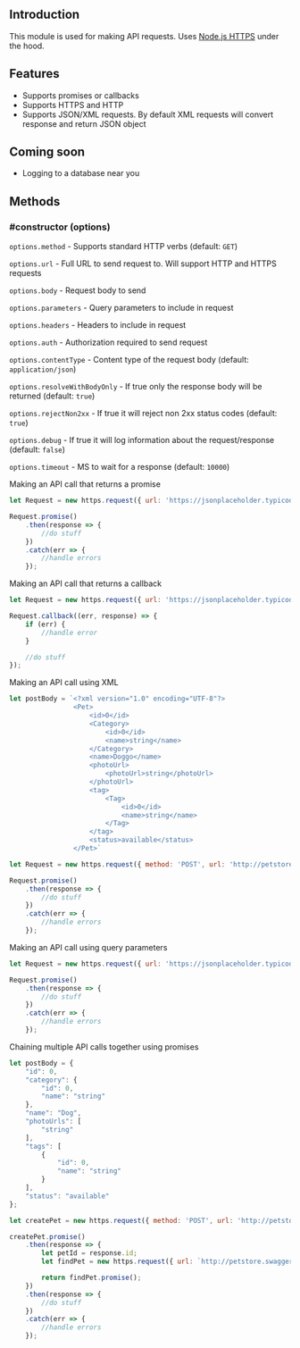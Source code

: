 ## Introduction

This module is used for making API requests. Uses [Node.js HTTPS](https://nodejs.org/api/https.html) under the hood.

## Features

* Supports promises or callbacks
* Supports HTTPS and HTTP
* Supports JSON/XML requests. By default XML requests will convert response and return JSON object

## Coming soon

* Logging to a database near you

## Methods

### #constructor (options)

```options.method``` - Supports standard HTTP verbs (default: ```GET```)

```options.url``` - Full URL to send request to. Will support HTTP and HTTPS requests

```options.body``` - Request body to send

```options.parameters``` - Query parameters to include in request

```options.headers``` - Headers to include in request

```options.auth``` - Authorization required to send request

```options.contentType``` - Content type of the request body (default: ```application/json```)

```options.resolveWithBodyOnly``` - If true only the response body will be returned (default: ```true```)

```options.rejectNon2xx``` - If true it will reject non 2xx status codes (default: ```true```)

```options.debug``` - If true it will log information about the request/response (default: ```false```)

```options.timeout``` - MS to wait for a response (default: ```10000```)

Making an API call that returns a promise

```js
let Request = new https.request({ url: 'https://jsonplaceholder.typicode.com/comments' });

Request.promise()
    .then(response => {
        //do stuff
    })
    .catch(err => {
        //handle errors
    });
```

Making an API call that returns a callback

```js
let Request = new https.request({ url: 'https://jsonplaceholder.typicode.com/comments' });

Request.callback((err, response) => {
    if (err) { 
        //handle error
    }

    //do stuff
});
```

Making an API call using XML

```js
let postBody = `<?xml version="1.0" encoding="UTF-8"?>
                <Pet>
                    <id>0</id>
                    <Category>
                        <id>0</id>
                        <name>string</name>
                    </Category>
                    <name>Doggo</name>
                    <photoUrl>
                        <photoUrl>string</photoUrl>
                    </photoUrl>
                    <tag>
                        <Tag>
                            <id>0</id>
                            <name>string</name>
                        </Tag>
                    </tag>
                    <status>available</status>
                </Pet>`

let Request = new https.request({ method: 'POST', url: 'http://petstore.swagger.io/v2/pet', body: postBody, headers: { Accept: 'application/xml' }, contentType: 'application/xml' })

Request.promise()
    .then(response => {
        //do stuff
    })
    .catch(err => {
        //handle errors
    });
```

Making an API call using query parameters

```js
let Request = new https.request({ url: 'https://jsonplaceholder.typicode.com/comments', parameters: { postId: 1 } });

Request.promise()
    .then(response => {
        //do stuff
    })
    .catch(err => {
        //handle errors
    });

```

Chaining multiple API calls together using promises

```js
let postBody = {
    "id": 0,
    "category": {
        "id": 0,
        "name": "string"
    },
    "name": "Dog",
    "photoUrls": [
        "string"
    ],
    "tags": [
        {
            "id": 0,
            "name": "string"
        }
    ],
    "status": "available"
};

let createPet = new https.request({ method: 'POST', url: 'http://petstore.swagger.io/v2/pet', body: postBody });

createPet.promise()
    .then(response => {
        let petId = response.id;
        let findPet = new https.request({ url: `http://petstore.swagger.io/v2/pet/${petId}` });

        return findPet.promise();
    })
    .then(response => {
        //do stuff
    })
    .catch(err => {
        //handle errors
    });
```
